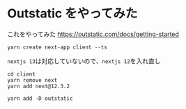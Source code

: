 # Outstatic をやってみた

これをやってみた
https://outstatic.com/docs/getting-started

```
yarn create next-app client --ts
```

`nextjs 13`は対応していないので、`nextjs 12`を入れ直し

```
cd client
yarn remove next
yarn add next@12.3.2
```

```
yarn add -D outstatic
```
